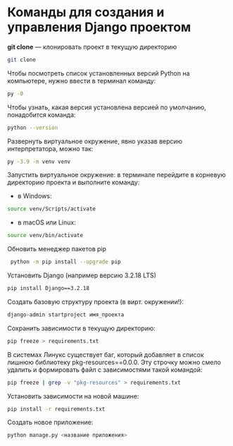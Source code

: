 # Команды для создания и управления Django проектом

**git clone** — клонировать проект в текущую директорию
```bash
git clone
```
Чтобы посмотреть список установленных версий Python на компьютере, 
нужно ввести в терминал команду:
```bash
py -0
```
Чтобы узнать, какая версия установлена версией по умолчанию, понадобится команда:
```bash
python --version
```
Развернуть виртуальное окружение, явно указав версию интерпретатора, можно так:
```bash
py -3.9 -m venv venv
```
Запустить виртуальное окружение: 
в терминале перейдите в корневую директорию проекта и выполните команду:
- в Windows:
```bash
source venv/Scripts/activate
```
- в macOS или Linux:
```bash
source venv/bin/activate
```
Обновить менеджер пакетов pip
```bash
 python -m pip install --upgrade pip
```
Установить Django (например версию 3.2.18 LTS)
```bash
pip install Django==3.2.18
```
Создать базовую структуру проекта (в вирт. окружении!):
```bash
django-admin startproject имя_проекта
```
Сохранить зависимости в текущую директорию:
```bash
pip freeze > requirements.txt
```
В системах Линукс существует баг, который добавляет в список лишнюю 
библиотеку pkg-resources==0.0.0. Эту строчку можно смело удалить и 
формировать файл с зависимостями такой командой:
```bash
pip freeze | grep -v "pkg-resources" > requirements.txt
```
Установить зависимости на новой машине:
```bash
pip install -r requirements.txt 
```
Создать новое приложение:
```bash
python manage.py <название приложения>
```